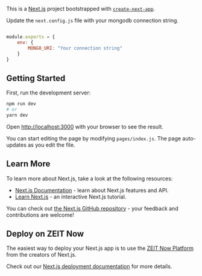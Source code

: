 This is a [Next.js](https://nextjs.org/) project bootstrapped with [`create-next-app`](https://github.com/zeit/next.js/tree/canary/packages/create-next-app).

Update the `next.config.js` file with your mongodb connection string.

```js

module.exports = {
    env: {
        MONGO_URI: "Your connection string"
    }
}

```

## Getting Started

First, run the development server:

```bash
npm run dev
# or
yarn dev
```

Open [http://localhost:3000](http://localhost:3000) with your browser to see the result.

You can start editing the page by modifying `pages/index.js`. The page auto-updates as you edit the file.

## Learn More

To learn more about Next.js, take a look at the following resources:

- [Next.js Documentation](https://nextjs.org/docs) - learn about Next.js features and API.
- [Learn Next.js](https://nextjs.org/learn) - an interactive Next.js tutorial.

You can check out [the Next.js GitHub repository](https://github.com/zeit/next.js/) - your feedback and contributions are welcome!

## Deploy on ZEIT Now

The easiest way to deploy your Next.js app is to use the [ZEIT Now Platform](https://zeit.co/import?utm_medium=default-template&filter=next.js&utm_source=create-next-app&utm_campaign=create-next-app-readme) from the creators of Next.js.

Check out our [Next.js deployment documentation](https://nextjs.org/docs/deployment) for more details.










<!-- 
import Link from 'next/link';
import fetch from 'isomorphic-unfetch';
import { Button, Card, Form, Checkbox } from 'semantic-ui-react';
// import { Form, Button, Row, Col, Card } from "react-bootstrap";

const Login = ({ notes }) => {
  return (
    <div className="notes-container">
      <h1>N</h1>
      <div>
      

      </div>
      {/* <div style={{ paddingLeft: '300px', paddingRight: '300px' }}>
        <Form>
          <Form.Field>
            <label>Name</label>
            <input placeholder='First Name' />
          </Form.Field>
          <Form.Field>
            <label>Email</label>
            <input placeholder='Last Name' />
          </Form.Field>
          <Form.Field>
            <label>Password</label>
            <input placeholder='Last Name' />
          </Form.Field>
          <Form.Field>
            <Checkbox label='I agree to the Terms and Conditions' />
          </Form.Field>
          <Button type='submit'>Submit</Button>
        </Form>
      </div> */}
     
      {/* <div className="grid wrapper">
        {notes.map(note => {
          return (
            <div key={note._id}>
              <Card>
                <Card.Content>
                  <Card.Header>
                    <Link href={`/${note._id}`}>
                      <a>{note.title}</a>
                    </Link>
                  </Card.Header>
                </Card.Content>
                <Card.Content extra>
                  <Link href={`/${note._id}`}>
                    <Button primary>View</Button>
                  </Link>
                  <Link href={`/${note._id}/edit`}>
                    <Button primary>Edit</Button>
                  </Link>
                </Card.Content>
              </Card>
            </div>
          )
        })}
      </div> */}
    </div>
  )
}

// getInitialProps from next.js function that would allow us to runs some code before the actuall component render out the page

// so this will we run server side 

Index.getInitialProps = async () => {
  const res = await fetch('http://localhost:3000/api/notes');
  const { data } = await res.json();

  return { notes: data }
}




export default Login; 



    // const createNote = async () => {
    //     console.log(form,';form',id)
    //     try {
    //         const res = await fetch('http://localhost:3000/api/notes', {
    //             method: 'POST',
    //             headers: {
    //                 "Accept": "application/json",
    //                 "Content-Type": "application/json"
    //             },
    //             // body: JSON.stringify(form)
    //         })
    //         const data = await res;
    //         console.log(data,'/////////')
    //         if(data.status == 201){
    //             setIsSubmitting(false)
    //         }
    //         // alert("Added")
    //         // router.push("/home");
    //     } catch (error) {
    //         console.log(error);
    //     }
    // }


    const handleCheck = (event) => {
        var updatedList = [...checked];
        if (event.target.checked) {
            updatedList = [...checked, event.target.value];
        } else {
            updatedList.splice(checked.indexOf(event.target.value), 1);
        }
        setChecked(updatedList);
    };
    var isChecked = (item) =>
        checked.includes(item) ? "checked-item" : "not-checked-item";
        


 {/* <div style={{ paddingTop: "40px" }}>
                        {userRecord.map((note, index) => {
                            // console.log(index,'note',note,'note')

                            return (
                                <div key={note._id} style={{ textAlign: "center", paddingLeft: "40px", paddingRight: "40px" }}>
                                    <input value={note.title} type="checkbox" onChange={handleCheck} />
                                    <span className={isChecked(note)}>{note.title}</span>
                                    <hr />
                                </div>
                            )
                        })}
                    </div> */}






















                    ////////////////////////////////////////////////////////////



import Link from 'next/link';
import { useState, useEffect } from 'react';
import fetch from 'isomorphic-unfetch';
import { Button, Form, Loader, Card } from 'semantic-ui-react';
import { useRouter } from 'next/router';
import { faPlus } from '@fortawesome/free-solid-svg-icons'
import { FontAwesomeIcon } from '@fortawesome/react-fontawesome'
import axios from 'axios';
import { faSearch } from '@fortawesome/free-solid-svg-icons';
import { faGripLinesVertical } from '@fortawesome/free-solid-svg-icons';

const NewNote = ({notes}) => {
    console.log(notes, 'noters')

    const [form, setForm] = useState({ title: '' });
    const [isSubmitting, setIsSubmitting] = useState(false);
    const [errors, setErrors] = useState({});
    // const [checked, setChecked] = useState([]);
    const router = useRouter();
    const [loginuser, setLoginUser] = useState('');
    const [userRecord, setUserRecord] = useState([]);
    const [togetNote, setGetNote] = useState('');
    const [addButton, setAddButton] = useState(false);
    const [searchButton, setSearchButton] = useState(false);
    const [logout, setLogout] = useState(false);
    const [freshRec, setFreshRec] = useState(false);
    const [searchValue, setSearchValue] = useState('');
    const Record = [];
    const [getNoteData,setGetNotesData] = useState([]);
    // var getUserId = localStorage.getItem('userId');
    useEffect(() => {
        getNote();
        console.log(togetNote, 'target node',getNoteData)
    }, [togetNote])

    useEffect(() => {
        console.log(notes, 'notes ++')
        const userId = localStorage.getItem('userId');
        if (!userId) {
            router.push("/");
        }
        if (userId) {
            router.push("/new");
        }

        const users = JSON.parse(localStorage.getItem('loginUserData'));
        console.log(users, 'get users')
        setLoginUser(users.email);
        const userLogin = users.email;
        console.log(userLogin, ' check user login')
        // createNote();
        if (togetNote) {
            console.log('**??***', togetNote)

            for (let i = 0; i < togetNote.length; i++) {
                console.log(togetNote[i].email, 'email togetNotessss', users.email)
                if (togetNote[i].email === users.email) {
                    console.log(' if loop')
                    Record.push(togetNote[i])
                    console.log('record ////', Record, 'length', Record.length)
                    setUserRecord(Record)
                    setFreshRec(true)

                    // setUserRecord(Record)
                }
            }
        }
    }, [errors, logout, freshRec])
  

    const getNote = async () => {
        axios.get('http://localhost:3000/api/notes')
          .then(function (response) {
            console.log(response.data.data,'get new function');
            setGetNotesData(response.data.data)
          })
          .catch(function (error) {
            console.log(error);
          })
         
        // const res = await axios.get('http://localhost:3000/api/notes');
        // console.log(res.data.data, 'res')
        // setGetNote(res.data.data)
    }
    // console.log(togetNote, 'togetnote')

    // console.log(loginuser, 'login user')
    // console.log(loginuser, 'login  ***** user', notes)
    // console.log(form, ';;;form', loginuser.length);


    const createNote = async () => {
        console.log(form.email, '??????', loginuser)
        axios.post("http://localhost:3000/api/notes", {
            title: form.title,
            email: loginuser
        })
            .then(function (response) {
                console.log(response, '>>', response.data.data._id);
                if (response.data.data) {

                    setIsSubmitting(false);
                    getNote();
                }
            })
            .catch(function (error) {
                console.log(error);
            });

    }

    const handleSubmit = (e) => {
        e.preventDefault();
        let errs = validate();
        setErrors(errs);
        createNote()
        setIsSubmitting(true);
    }

    const handleChange = (e) => {
        setForm({
            ...form,
            [e.target.name]: e.target.value
        })
    }

    const validate = () => {
        let err = {};

        if (!form.title) {
            err.title = 'Title is required';
        }

        return err;
    }

    function pulsButton() {
        setAddButton(true)
        setSearchButton(false)
    }

    function searchBut() {
        setSearchButton(true)
        setAddButton(false)
    }

    function logoutUser() {
        localStorage.removeItem("userId");
        setLogout(true)
    }

    function crossLine(event) {
        const element = event.target;
        element.classList.toggle("crossed-line");
    }

    console.log(userRecord.length, 'user lebn')
    return (
        <div className="form-container">
            <Link href="/new">
                <a className="create" onClick={logoutUser}>Logout</a>
            </Link>
            <div style={{ height: "200px", width: "600px" }}>
                <Card>
                    <h3 style={{ textAlign: 'center', paddingTop: '8px' }}>THINGS TO DO</h3>
                    <div>
                        {/* <input onChange={event => setSearchValue(event.target.value)} value={searchValue} type="text" placeholder="Enter product name to search..." style={{ width: '50%', height: '40px', fontSize: '16px' }}></input> */}
                        {/* {
                            isSubmitting
                                ? <Loader active inline='centered' />
                                :  */}

                        <Form onSubmit={handleSubmit}>
                            {addButton ? (<>
                                <Form.Input
                                    fluid
                                    error={errors.title ? { content: 'Please enter a title', pointing: 'below' } : null}
                                    label=''
                                    placeholder='Title'
                                    name='title'
                                    onChange={handleChange}
                                />
                            </>) : ""}
                            {searchButton ? (<>
                                <Form.Input
                                    fluid
                                    error={errors.title ? { content: 'Please enter a title', pointing: 'below' } : null}
                                    label=''
                                    placeholder='Search '
                                    // name='title'
                                    value={searchValue}
                                    onChange={event => setSearchValue(event.target.value)} value={searchValue}
                                />
                            </>) : ""}
                            {/* <Button type='submit'></Button> */}
                            {/* <Button type='submit'> <FontAwesomeIcon className="button11" icon={faPlus} /></Button> */}
                        </Form>
                        {/* } */}
                    </div>
                    <div style={{ paddingTop: "40px" }}>
                        {getNoteData.filter(product => {
                            if (!searchValue) { return true } else return product.title.toLowerCase().includes(searchValue.toLowerCase())
                        }).map((note, index) => {

                            return (
                                <div key={note._id} style={{ textAlign: "center", paddingLeft: "40px", paddingRight: "40px" }}>
                                    {note.email == loginuser ? (<>
                                    <input value={note.title} type="checkbox"/>
                                    <span onClick={crossLine}>{note.title}</span>
                                    <hr />
                                    </>):""}
                                </div>
                            )
                        })}
                    </div>

                    <div style={{ backgroundColor: '#F4FCE8' }}>
                        <Button style={{ backgroundColor: '#F4FCE8', fontSize: '10px' }} onClick={pulsButton}> <FontAwesomeIcon className="button11" icon={faPlus} /></Button>
                        <Button style={{ backgroundColor: '#F4FCE8', paddingLeft: '1px', fontSize: '10px' }} onClick={searchBut}> <FontAwesomeIcon className="button11" icon={faSearch} /></Button>
                        <Button style={{ backgroundColor: '#F4FCE8', paddingLeft: '1px', fontSize: '10px' }}> <FontAwesomeIcon className="button11" icon={faGripLinesVertical} /></Button>
                        <span style={{ backgroundColor: '#F4FCE8', paddingLeft: '9px', fontSize: '10px' }}>{userRecord.length} items Left</span>
                        <Button style={{ backgroundColor: '#F4FCE8', paddingLeft: '250px', fontSize: '10px' }}>All</Button>
                        <Button style={{ backgroundColor: '#F4FCE8', paddingLeft: '2px', fontSize: '10px' }}>Active</Button>
                        <Button style={{ backgroundColor: '#F4FCE8', paddingLeft: '2px', fontSize: '10px' }}>Completed</Button>

                    </div>
                    {/* <Button type='submit'> <FontAwesomeIcon className="button11" icon={faPlus} /></Button> */}

                </Card>
            </div>
        </div>
    )
}


NewNote.getInitialProps = async () => {
    // const userId = localStorage.getItem('userId');
    console.log('77777777777777')
    const res = await fetch('http://localhost:3000/api/notes');
    const { data } = await res.json();
    console.log(data, 'getInitialProps')

    return { notes: data }
}

export default NewNote;













//////////////////////////////////////////////


if (notes) {
    console.log('**??***', notes)

    for (let i = 0; i < notes.length; i++) {
        console.log(notes[i].email, 'email notesssss',users.email)
        if (notes[i].email === users.email) {
            console.log(' if loop')
            Record.push(notes[i])
            console.log('record ////', Record, 'length', Record.length)
            setUserRecord(Record)
            setFreshRec(true)

            // setUserRecord(Record)
        }
    }
}







-->